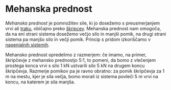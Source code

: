 # Mehanska prednost

_Mehanska prednost_ je pomnožitev sile, ki jo dosežemo s preusmerjanjem vrvi ali
[traku](/trak), običajno preko [škripcev](/skripec). Mehanska prednost nam
omogoča, da na eni strani sistema dosežemo večjo silo in manjši pomik, na drugi
strani sistema pa manjšo silo in večji pomik. Princip s pridom izkoriščamo v
[napenjalnih sistemih](/napenjalni-sistem).

Mehansko prednost opredelimo z razmerjem: če imamo, na primer, škripčevje z
mehansko prednostjo 5:1, to pomeni, da bomo z vlečenjem prostega konca vrvi s
silo 1 kN ustvarili silo 5 kN na drugem koncu škripčevja. Razmerje pomikov pa je
ravno obratno: za pomik škripčevja za 1 m na mestu, kjer je sila večja, bomo
morali iz sistema povleči 5 m vrvi na koncu, na katerem je sila manjša.
